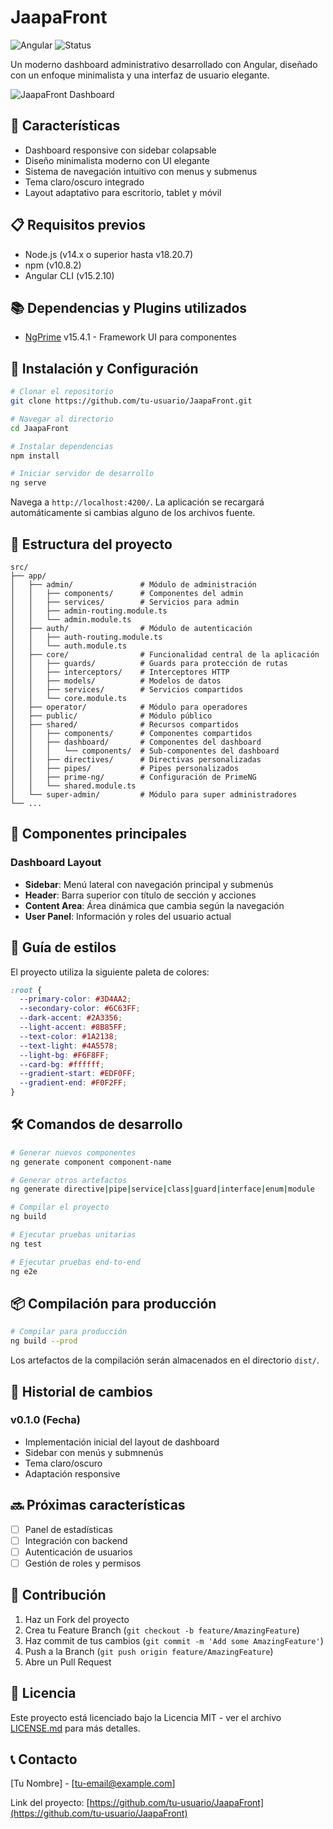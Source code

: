 # JaapaFront

![Angular](https://img.shields.io/badge/Angular-15.2.10-dd0031)
![Status](https://img.shields.io/badge/Status-En%20desarrollo-yellow)

Un moderno dashboard administrativo desarrollado con Angular, diseñado con un enfoque minimalista y una interfaz de usuario elegante.

![JaapaFront Dashboard](url-a-captura-del-dashboard.png)

## 🚀 Características

- Dashboard responsive con sidebar colapsable
- Diseño minimalista moderno con UI elegante
- Sistema de navegación intuitivo con menus y submenus
- Tema claro/oscuro integrado
- Layout adaptativo para escritorio, tablet y móvil

## 📋 Requisitos previos

- Node.js (v14.x o superior hasta v18.20.7)
- npm (v10.8.2)
- Angular CLI (v15.2.10)

## 📚 Dependencias y Plugins utilizados
* [NgPrime](https://www.primefaces.org/primeng/) v15.4.1 - Framework UI para componentes

## 🔧 Instalación y Configuración

```bash
# Clonar el repositorio
git clone https://github.com/tu-usuario/JaapaFront.git

# Navegar al directorio
cd JaapaFront

# Instalar dependencias
npm install

# Iniciar servidor de desarrollo
ng serve
```

Navega a `http://localhost:4200/`. La aplicación se recargará automáticamente si cambias alguno de los archivos fuente.

## 📂 Estructura del proyecto
```
src/
├── app/
│   ├── admin/               # Módulo de administración
│   │   ├── components/      # Componentes del admin
│   │   ├── services/        # Servicios para admin
│   │   ├── admin-routing.module.ts
│   │   └── admin.module.ts
│   ├── auth/                # Módulo de autenticación
│   │   ├── auth-routing.module.ts
│   │   └── auth.module.ts
│   ├── core/                # Funcionalidad central de la aplicación
│   │   ├── guards/          # Guards para protección de rutas
│   │   ├── interceptors/    # Interceptores HTTP
│   │   ├── models/          # Modelos de datos
│   │   ├── services/        # Servicios compartidos
│   │   └── core.module.ts
│   ├── operator/            # Módulo para operadores
│   ├── public/              # Módulo público
│   ├── shared/              # Recursos compartidos
│   │   ├── components/      # Componentes compartidos
│   │   ├── dashboard/       # Componentes del dashboard
│   │   │   └── components/  # Sub-componentes del dashboard
│   │   ├── directives/      # Directivas personalizadas
│   │   ├── pipes/           # Pipes personalizados
│   │   ├── prime-ng/        # Configuración de PrimeNG
│   │   └── shared.module.ts
│   └── super-admin/         # Módulo para super administradores
└── ...
```
## 🧩 Componentes principales

### Dashboard Layout
- **Sidebar**: Menú lateral con navegación principal y submenús
- **Header**: Barra superior con título de sección y acciones 
- **Content Area**: Área dinámica que cambia según la navegación
- **User Panel**: Información y roles del usuario actual

## 🎨 Guía de estilos

El proyecto utiliza la siguiente paleta de colores:
```css
:root {
  --primary-color: #3D4AA2;
  --secondary-color: #6C63FF;
  --dark-accent: #2A3356;
  --light-accent: #8B85FF;
  --text-color: #1A2138;
  --text-light: #4A5578;
  --light-bg: #F6F8FF;
  --card-bg: #ffffff;
  --gradient-start: #EDF0FF;
  --gradient-end: #F0F2FF;
}
```

## 🛠️ Comandos de desarrollo

```bash
# Generar nuevos componentes
ng generate component component-name

# Generar otros artefactos
ng generate directive|pipe|service|class|guard|interface|enum|module

# Compilar el proyecto
ng build

# Ejecutar pruebas unitarias
ng test

# Ejecutar pruebas end-to-end
ng e2e
```

## 📦 Compilación para producción

```bash
# Compilar para producción
ng build --prod
```

Los artefactos de la compilación serán almacenados en el directorio `dist/`.

## 📝 Historial de cambios

### v0.1.0 (Fecha)
- Implementación inicial del layout de dashboard
- Sidebar con menús y submnenús
- Tema claro/oscuro
- Adaptación responsive

## 🔜 Próximas características

- [ ] Panel de estadísticas
- [ ] Integración con backend
- [ ] Autenticación de usuarios
- [ ] Gestión de roles y permisos

## 🤝 Contribución

1. Haz un Fork del proyecto
2. Crea tu Feature Branch (`git checkout -b feature/AmazingFeature`)
3. Haz commit de tus cambios (`git commit -m 'Add some AmazingFeature'`)
4. Push a la Branch (`git push origin feature/AmazingFeature`)
5. Abre un Pull Request

## 📜 Licencia

Este proyecto está licenciado bajo la Licencia MIT - ver el archivo [LICENSE.md](LICENSE.md) para más detalles.

## 📞 Contacto

[Tu Nombre] - [tu-email@example.com]

Link del proyecto: [https://github.com/tu-usuario/JaapaFront](https://github.com/tu-usuario/JaapaFront)
